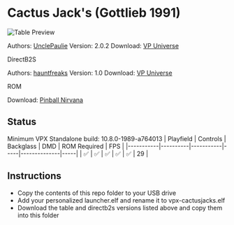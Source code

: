 # Cactus Jack's (Gottlieb 1991)

![Table Preview](https://i.imgur.com/fDYxp8M.jpeg)

Authors: [UnclePaulie](https://vpuniverse.com/profile/16685-unclepaulie/)
Version: 2.0.2
Download: [VP Universe](https://vpuniverse.com/files/file/9373-cactus-jacks-gottlieb-1991-w-vr-room/)

DirectB2S

Authors: [hauntfreaks](https://vpuniverse.com/profile/5216-hauntfreaks/)
Version: 1.0
Download: [VP Universe](https://vpuniverse.com/files/file/17499-cactus-jacks-premier-1991-b2s/)

ROM

Download: [Pinball Nirvana](https://pinballnirvana.com/forums/resources/cactjack.1644/)

## Status 

Minimum VPX Standalone build: 10.8.0-1989-a764013
| Playfield | Controls | Backglass | DMD | ROM Required | FPS | 
|-----------|----------|-----------|-----|--------------|-----|
| :white_check_mark: | :white_check_mark: | :white_check_mark: | :white_check_mark: | :white_check_mark: | 29 |

## Instructions

- Copy the contents of this repo folder to your USB drive
- Add your personalized launcher.elf and rename it to vpx-cactusjacks.elf
- Download the table and directb2s versions listed above and copy them into this folder
